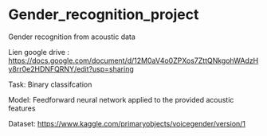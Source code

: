 # Gender_recognition_project
Gender recognition from acoustic data


Lien google drive : https://docs.google.com/document/d/12M0aV4o0ZPXos7ZttQNkgohWAdzHy8rr0e2HDNFQRNY/edit?usp=sharing 


Task: Binary classifcation

Model: Feedforward neural network applied to the provided acoustic features

Dataset: https://www.kaggle.com/primaryobjects/voicegender/version/1
